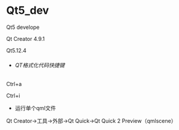 # Qt5_dev
Qt5 develope

Qt Creator 4.9.1

Qt5.12.4



- ###### QT格式化代码快捷键

Ctrl+a  

Ctrl+i



- 运行单个qml文件

Qt Creator->工具->外部->Qt Quick->Qt Quick 2 Preview（qmlscene）